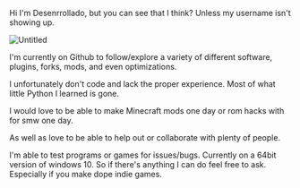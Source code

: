 Hi I'm Desenrrollado, but you can see that I think? Unless my username isn't showing up.

![Untitled](https://github.com/Desenrrollado/Desenrrollado/assets/92115460/b4823e70-06fa-4e4c-a8cd-592fc34c32c0)






I'm currently on Github to follow/explore a variety of different software, plugins, forks, mods, and even optimizations.

I unfortunately don't code and lack the proper experience. Most of what little Python I learned is gone. 

I would love to be able to make Minecraft mods one day or rom hacks with for smw one day.

As well as love to be able to help out or collaborate with plenty of people. 

I'm able to test programs or games for issues/bugs. Currently on a 64bit version of windows 10. So if there's anything I can do feel free to ask. Especially if you make dope indie games. 
